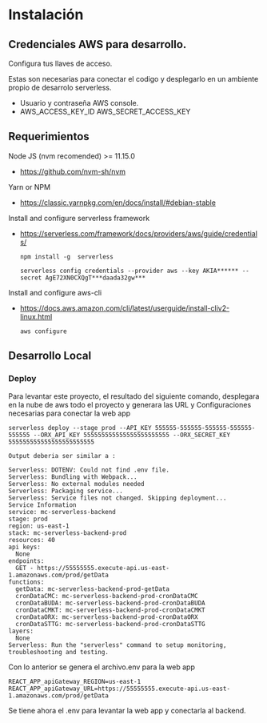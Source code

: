 # Instalación

## Credenciales AWS para desarrollo.

Configura tus llaves de acceso.

Estas son necesarias para conectar el codigo y desplegarlo en un ambiente propio de desarrolo serverless.

- Usuario y contraseña AWS console.
- AWS_ACCESS_KEY_ID AWS_SECRET_ACCESS_KEY

## Requerimientos

Node JS (nvm recomended) >= 11.15.0

- https://github.com/nvm-sh/nvm

Yarn or NPM

- https://classic.yarnpkg.com/en/docs/install/#debian-stable

Install and configure serverless framework

- https://serverless.com/framework/docs/providers/aws/guide/credentials/

  ```
  npm install -g  serverless

  serverless config credentials --provider aws --key AKIA****** --secret AgE72XN0CXQgT***daada32gw***
  ```

Install and configure aws-cli

- https://docs.aws.amazon.com/cli/latest/userguide/install-cliv2-linux.html

  ```
  aws configure
  ```

## Desarrollo Local

### Deploy

Para levantar este proyecto, el resultado del siguiente comando, desplegara en la nube de aws todo el proyecto y generara las URL y Configuraciones necesarias para conectar la web app

```
serverless deploy --stage prod --API_KEY 555555-555555-555555-555555-555555 --ORX_API_KEY 555555555555555555555555 --ORX_SECRET_KEY 555555555555555555555555

Output deberia ser similar a :

Serverless: DOTENV: Could not find .env file.
Serverless: Bundling with Webpack...
Serverless: No external modules needed
Serverless: Packaging service...
Serverless: Service files not changed. Skipping deployment...
Service Information
service: mc-serverless-backend
stage: prod
region: us-east-1
stack: mc-serverless-backend-prod
resources: 40
api keys:
  None
endpoints:
  GET - https://55555555.execute-api.us-east-1.amazonaws.com/prod/getData
functions:
  getData: mc-serverless-backend-prod-getData
  cronDataCMC: mc-serverless-backend-prod-cronDataCMC
  cronDataBUDA: mc-serverless-backend-prod-cronDataBUDA
  cronDataCMKT: mc-serverless-backend-prod-cronDataCMKT
  cronDataORX: mc-serverless-backend-prod-cronDataORX
  cronDataSTTG: mc-serverless-backend-prod-cronDataSTTG
layers:
  None
Serverless: Run the "serverless" command to setup monitoring, troubleshooting and testing.
```

Con lo anterior se genera el archivo.env para la web app

```
REACT_APP_apiGateway_REGION=us-east-1
REACT_APP_apiGateway_URL=https://55555555.execute-api.us-east-1.amazonaws.com/prod/getData
```

Se tiene ahora el .env para levantar la web app y conectarla al backend.
